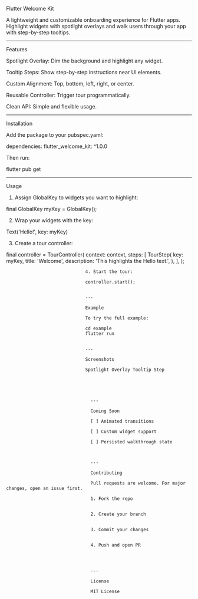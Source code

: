 
Flutter Welcome Kit

A lightweight and customizable onboarding experience for Flutter apps. Highlight widgets with spotlight overlays and walk users through your app with step-by-step tooltips.




---

Features

Spotlight Overlay: Dim the background and highlight any widget.

Tooltip Steps: Show step-by-step instructions near UI elements.

Custom Alignment: Top, bottom, left, right, or center.

Reusable Controller: Trigger tour programmatically.

Clean API: Simple and flexible usage.



---

Installation

Add the package to your pubspec.yaml:

dependencies:
  flutter_welcome_kit: ^1.0.0

  Then run:

  flutter pub get


  ---

  Usage

  1. Assign GlobalKey to widgets you want to highlight:

  final GlobalKey myKey = GlobalKey();

  2. Wrap your widgets with the key:

  Text('Hello!', key: myKey)

  3. Create a tour controller:

  final controller = TourController(
    context: context,
      steps: [
          TourStep(
                key: myKey,
                      title: 'Welcome',
                            description: 'This highlights the Hello text.',
                                ),
                                  ],
                                  );

                                  4. Start the tour:

                                  controller.start();


                                  ---

                                  Example

                                  To try the full example:

                                  cd example
                                  flutter run


                                  ---

                                  Screenshots

                                  Spotlight Overlay	Tooltip Step

                                  	



                                    ---

                                    Coming Soon

                                    [ ] Animated transitions

                                    [ ] Custom widget support

                                    [ ] Persisted walkthrough state



                                    ---

                                    Contributing

                                    Pull requests are welcome. For major changes, open an issue first.

                                    1. Fork the repo


                                    2. Create your branch


                                    3. Commit your changes


                                    4. Push and open PR




                                    ---

                                    License

                                    MIT License

                                    

